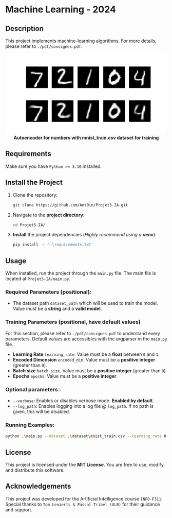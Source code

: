 # Machine Learning - 2024


## Description

This project implements machine-learning algorithms. For more details, please refer to `./pdf/consignes.pdf`.

<p align="center">
  <img src="./rapport/src/intro.png" alt="intro problem" width="500"/>
  <br/>
  <strong>Autoencoder for numbers with mnist_train.csv dataset for training</strong>
</p>


## Requirements

Make sure you have `Python >= 3.10` installed.


## Install the Project

1. Clone the repository:
   ```bash
   git clone https://github.com/Ant0in/Projet5-IA.git
   ```

2. Navigate to the **project directory**:
   ```bash
   cd Projet5-IA/
   ```

3. **Install** the project dependencies (*Highly recommend using a **venv***):
   ```bash
   pip install -r '.\requirements.txt'
   ```


## Usage

When installed, run the project through the `main.py` file. 
The main file is located at `Projet5-IA/main.py`.

### Required Parameters (positional):
- The dataset path `dataset_path` which will be used to train the model. Value must be a **string** and a **valid model**.

### Training Parameters (positional, have default values)

For this section, please refer to `./pdf/consignes.pdf` to understand every parameters. Default values are accessibles with the argparser in the `main.py` file.

- **Learning Rate** `learning_rate`. Value must be a **float** between `0` and `1`.
- **Encoded Dimension** `encoded_dim`. Value must be a **positive integer** (greater than `0`).
- **Batch size** `batch_size`. Value must be a **positive integer** (greater than `0`).
- **Epochs** `epochs`. Value must be a **positive integer**.


### Optional parameters : 

- `--verbose`: Enables or disables verbose mode. **Enabled by default**.
- `--log_path`: Enables logging into a log file @ `log_path`. If no path is given, this will be disabled.


### Running Examples:

```bash
python .\main.py --dataset .\dataset\mnist_train.csv --learning_rate 0.01 --batch_size 32 --epochs 10
```


## License

This project is licensed under the **MIT License**. You are free to use, modify, and distribute this software.


## Acknowledgements

This project was developed for the Artificial Intelligence course `INFO-F311`. Special thanks to `Tom Lenaerts & Pascal Tribel (ULB)` for their guidance and support.

